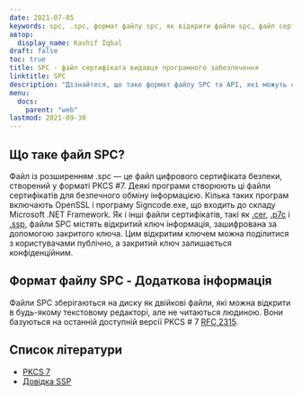 ```yaml
---
date: 2021-07-05
keywords: spc, .spc, формат файлу spc, як відкрити файли spc, файл сертифіката видавця програмного забезпечення
автор:
  display_name: Kashif Iqbal
draft: false
toc: true
title: SPC - файл сертифіката видавця програмного забезпечення
linktitle: SPC
description: "Дізнайтеся, що таке формат файлу SPC та API, які можуть створювати та відкривати файли SPC."
menu:
  docs:
    parent: "web"
lastmod: 2021-09-30
---
```


## Що таке файл SPC?

Файл із розширенням .spc — це файл цифрового сертифіката безпеки, створений у форматі PKCS #7. Деякі програми створюють ці файли сертифікатів для безпечного обміну інформацією. Кілька таких програм включають OpenSSL і програму Signcode.exe, що входить до складу Microsoft .NET Framework. Як і інші файли сертифікатів, такі як [.cer](/uk/web/cer/), [.p7c](/uk/web/p7c/) і [.ssp](/uk/web/ssp/), файли SPC містять відкритий ключ інформація, зашифрована за допомогою закритого ключа. Цим відкритим ключем можна поділитися з користувачами публічно, а закритий ключ залишається конфіденційним.

## Формат файлу SPC - Додаткова інформація

Файли SPC зберігаються на диску як двійкові файли, які можна відкрити в будь-якому текстовому редакторі, але не читаються людиною. Вони базуються на останній доступній версії PKCS # 7 [RFC 2315](https://datatracker.ietf.org/doc/html/rfc2315).

## Список літератури

* [PKCS 7](https://en.wikipedia.org/wiki/PKCS_7)
* [Довідка SSP](https://scalate.github.io/scalate/documentation/ssp-reference.html)

